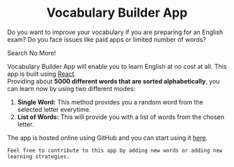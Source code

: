 <h1 align='center'>Vocabulary Builder App</h1>  
  
Do you want to improve your vocabulary if you are preparing for an English exam? Do you face issues like paid apps or limited number of words?  
  
Search No More!  
  
Vocabulary Builder App will enable you to learn English at no cost at all. This app is built using [React](http://reactjs.org).  
Providing about **5000 different words that are sorted alphabetically**, you can learn now by using two different modes:  
  
1. **Single Word:** This method provides you a random word from the selected letter everytime.  
2. **List of Words:** This will provide you with a list of words from the chosen letter.  
  
The app is hosted online using GitHub and you can start using it [here](https://tejas-nanaware.github.io/Vocabulary/#/).  
  
```Feel free to contribute to this app by adding new words or adding new learning strategies.```
